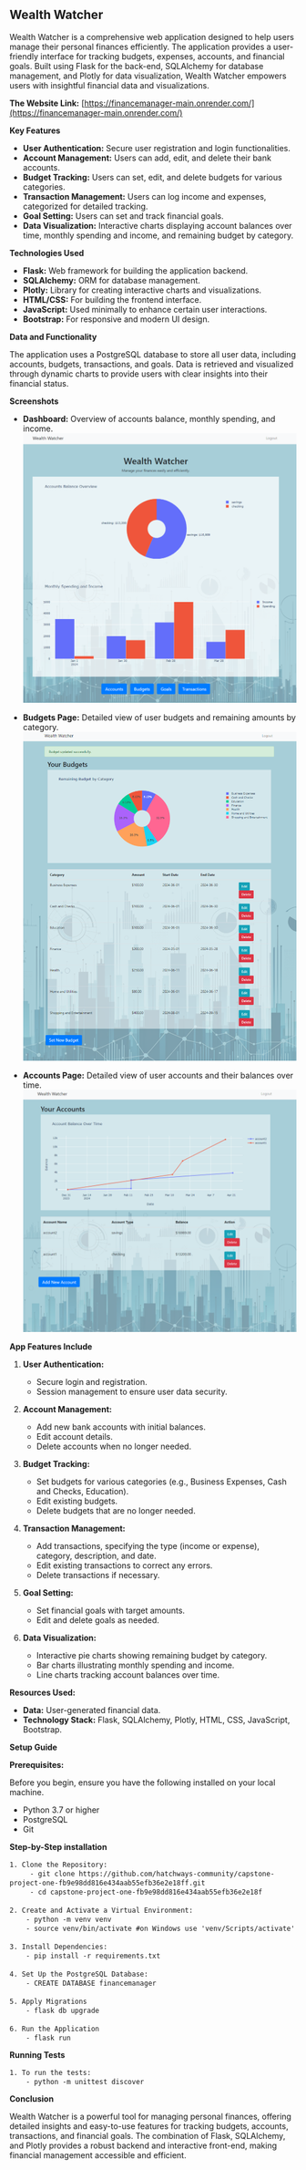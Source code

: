 ##  Wealth Watcher  ##

Wealth Watcher is a comprehensive web application designed to help users manage their personal finances efficiently. The application provides a user-friendly interface for tracking budgets, expenses, accounts, and financial goals. Built using Flask for the back-end, SQLAlchemy for database management, and Plotly for data visualization, Wealth Watcher empowers users with insightful financial data and visualizations.

**The Website Link:**
[https://financemanager-main.onrender.com/](https://financemanager-main.onrender.com/)

**Key Features**

- **User Authentication:** Secure user registration and login functionalities.
- **Account Management:** Users can add, edit, and delete their bank accounts.
- **Budget Tracking:** Users can set, edit, and delete budgets for various categories.
- **Transaction Management:** Users can log income and expenses, categorized for detailed tracking.
- **Goal Setting:** Users can set and track financial goals.
- **Data Visualization:** Interactive charts displaying account balances over time, monthly spending and income, and remaining budget by category.

**Technologies Used**

- **Flask:** Web framework for building the application backend.
- **SQLAlchemy:** ORM for database management.
- **Plotly:** Library for creating interactive charts and visualizations.
- **HTML/CSS:** For building the frontend interface.
- **JavaScript:** Used minimally to enhance certain user interactions.
- **Bootstrap:** For responsive and modern UI design.

**Data and Functionality**

The application uses a PostgreSQL database to store all user data, including accounts, budgets, transactions, and goals. Data is retrieved and visualized through dynamic charts to provide users with clear insights into their financial status.

**Screenshots**

- **Dashboard:** Overview of accounts balance, monthly spending, and income.
![Main Page](./images/main-page.png)
- **Budgets Page:** Detailed view of user budgets and remaining amounts by category.
![Budgets Page](./images/budgets-page.png)

- **Accounts Page:** Detailed view of user accounts and their balances over time.
![Accounts Page](./images/accounts-page.png)

**App Features Include**

1. **User Authentication:**

	- Secure login and registration.
	- Session management to ensure user data security.
 
2. **Account Management:**

	- 	Add new bank accounts with initial balances.
	- 	Edit account details.
	- 	Delete accounts when no longer needed.

3. **Budget Tracking:**

	- Set budgets for various categories (e.g., Business Expenses, Cash and Checks, Education).
	- Edit existing budgets.
	- Delete budgets that are no longer needed.
4. **Transaction Management:**

	- Add transactions, specifying the type (income or expense), category, description, and date.
	- Edit existing transactions to correct any errors.
	- Delete transactions if necessary.
5. **Goal Setting:**

	- Set financial goals with target amounts.
	- Edit and delete goals as needed.
6. **Data Visualization:**


	- Interactive pie charts showing remaining budget by category.
	- Bar charts illustrating monthly spending and income.
	- Line charts tracking account balances over time.

**Resources Used:**

- **Data:** User-generated financial data.
- **Technology Stack:** Flask, SQLAlchemy, Plotly, HTML, CSS, JavaScript, Bootstrap.

**Setup Guide**

**Prerequisites:** 
	
Before you begin, ensure you have the following installed on your local machine.

- Python  3.7 or higher
- PostgreSQL
- Git

**Step-by-Step installation**

	1. Clone the Repository:
	 	 - git clone https://github.com/hatchways-community/capstone-project-one-fb9e98dd816e434aab55efb36e2e18ff.git
		 - cd capstone-project-one-fb9e98dd816e434aab55efb36e2e18f

	2. Create and Activate a Virtual Environment:
		- python -m venv venv
		- source venv/bin/activate #on Windows use 'venv/Scripts/activate'

	3. Install Dependencies: 
		- pip install -r requirements.txt

	4. Set Up the PostgreSQL Database:
		- CREATE DATABASE financemanager

	5. Apply Migrations
		- flask db upgrade

	6. Run the Application
		- flask run

**Running Tests**

	1. To run the tests:
		- python -m unittest discover

**Conclusion**

Wealth Watcher is a powerful tool for managing personal finances, offering detailed insights and easy-to-use features for tracking budgets, accounts, transactions, and financial goals. The combination of Flask, SQLAlchemy, and Plotly provides a robust backend and interactive front-end, making financial management accessible and efficient.